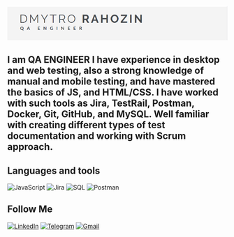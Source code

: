 ![HEADER](https://github.com/R-nDmytro/R-nDmytro/blob/main/assets/logo.png)

## I am QA ENGINEER I have experience in desktop and web testing, also a strong knowledge of manual and mobile testing, and have mastered the basics of JS, and HTML/CSS. I have worked with such tools as Jira, TestRail, Postman, Docker, Git, GitHub, and MySQL. Well familiar with creating different types of test documentation and working with Scrum approach. 

## Languages and tools
![JavaScript](https://img.shields.io/badge/-JavaScript-000?style=for-the-badge&logo=javaScript&logoColor=FFFF00)
![Jira](https://img.shields.io/badge/-Jira-000?style=for-the-badge&logo=jira&logoColor=47C5FB)
![SQL](https://img.shields.io/badge/-SQL-000?style=for-the-badge&logo=mysql&logoColor=47C5FB)
![Postman](https://img.shields.io/badge/-Postman-000?style=for-the-badge&logo=postman&logoColor=#EF5B25)

## Follow Me
[![LinkedIn](https://img.shields.io/badge/-LinkedIn-000?style=for-the-badge&logo=LinkedIn&logoColor=#0077b5)](https://www.linkedin.com/in/dmytro-rahozin-232a02259/)
[![Telegram](https://img.shields.io/badge/-Telegram-000?style=for-the-badge&logo=Telegram&logoColor=47C5FB)](https://t.me/DmytryiR)
[![Gmail](https://img.shields.io/badge/-Gmail-000?style=for-the-badge&logo=Gmail)](rahozin.dmytro@gmail.com)

